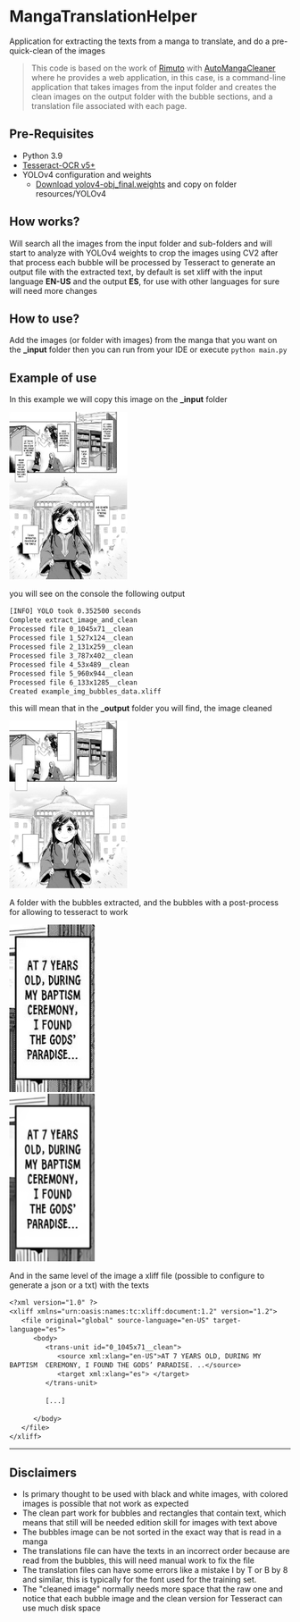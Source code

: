 # MangaTranslationHelper

Application for extracting the texts from a manga to translate, and do a pre-quick-clean of the images

>This code is based on the work of [Rimuto](https://github.com/Rimuto) with [AutoMangaCleaner](https://github.com/Rimuto/AutoMangaCleaner)
where he provides a web application, in this case, is a command-line application that takes images from the input folder and creates the clean images
on the output folder with the bubble sections, and a translation file associated with each page.


## Pre-Requisites

- Python 3.9
- [Tesseract-OCR v5+](https://tesseract-ocr.github.io/)
- YOLOv4 configuration and weights
    - [Download yolov4-obj_final.weights](https://drive.google.com/drive/folders/1-Ali16MS27AQoR0lEec5Z-x8lAAle0K0) and copy on folder resources/YOLOv4


## How works?

Will search all the images from the input folder and sub-folders and will start to analyze 
with YOLOv4 weights to crop the images using CV2 after that process each bubble will be 
processed by Tesseract to generate an output file with the extracted text, 
by default is set xliff with the input language **EN-US** and the output **ES**,
for use with other languages for sure will need more changes


## How to use?

Add the images (or folder with images) from the manga that you want 
on the **_input** folder then you can run from your IDE or execute ```python main.py```


## Example of use

In this example we will copy this image on the **_input** folder

<a href="resources/example/example_img.jpg"><img alt="example_img" src="resources/example/example_img.jpg" height="300px"/></a></br>

you will see on the console the following output
```
[INFO] YOLO took 0.352500 seconds
Complete extract_image_and_clean
Processed file 0_1045x71__clean
Processed file 1_527x124__clean
Processed file 2_131x259__clean
Processed file 3_787x402__clean
Processed file 4_53x489__clean
Processed file 5_960x944__clean
Processed file 6_133x1285__clean
Created example_img_bubbles_data.xliff
```

this will mean that in the **_output** folder you will find, the image cleaned

<a href="resources/example/example_img_cleaned.jpg"><img alt="example_img_cleaned" src="resources/example/example_img_cleaned.jpg" height="300px"/></a></br>

A folder with the bubbles extracted, and the bubbles with a post-process for allowing to tesseract to work

<a href="resources/example/bubble_org.png"><img alt="bubble_org" src="resources/example/bubble_org.png" height="300px"/></a></br>
<a href="resources/example/bubble_tessaract.png"><img alt="bubble_tessaract" src="resources/example/bubble_tessaract.png" height="300px"/></a></br>

And in the same level of the image a xliff file (possible to configure to generate a json or a txt) with the texts

```
<?xml version="1.0" ?>
<xliff xmlns="urn:oasis:names:tc:xliff:document:1.2" version="1.2">
   <file original="global" source-language="en-US" target-language="es">
      <body>
         <trans-unit id="0_1045x71__clean">
            <source xml:xlang="en-US">AT 7 YEARS OLD, DURING MY BAPTISM  CEREMONY, I FOUND THE GODS’ PARADISE. ..</source>
            <target xml:xlang="es"> </target>
         </trans-unit>
         
         [...]
         
      </body>
   </file>
</xliff>
```

----

## Disclaimers

- Is primary thought to be used with black and white images, with colored images is possible that not work as expected
- The clean part work for bubbles and rectangles that contain text, which means that still will be needed edition skill for images with text above
- The bubbles image can be not sorted in the exact way that is read in a manga
- The translations file can have the texts in an incorrect order because are read from the bubbles, this will need manual work to fix the file
- The translation files can have some errors like a mistake I by T or B by 8 and similar, this is typically for the font used for the training set.
- The "cleaned image" normally needs more space that the raw one and notice that each bubble image and the clean version for Tesseract can use much disk space